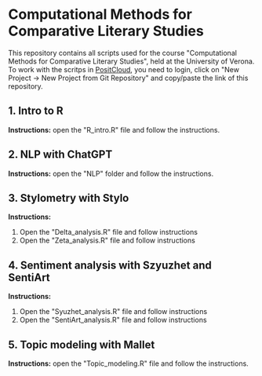 # Computational Methods for Comparative Literary Studies

This repository contains all scripts used for the course "Computational Methods for Comparative Literary Studies", held at the University of Verona.  
To work with the scritps in [PositCloud](https://posit.cloud/), you need to login, click on "New Project -> New Project from Git Repository" and copy/paste the link of this repository.

## 1. Intro to R

**Instructions:** open the "R_intro.R" file and follow the instructions.

## 2. NLP with ChatGPT

**Instructions:** open the "NLP" folder and follow the instructions.

## 3. Stylometry with Stylo

**Instructions:**  
1. Open the "Delta_analysis.R" file and follow instructions  
2. Open the "Zeta_analysis.R" file and follow instructions

## 4. Sentiment analysis with Szyuzhet and SentiArt

**Instructions:**  
1. Open the "Syuzhet_analysis.R" file and follow instructions  
2. Open the "SentiArt_analysis.R" file and follow instructions  

## 5. Topic modeling with Mallet

**Instructions:** open the "Topic_modeling.R" file and follow the instructions.
